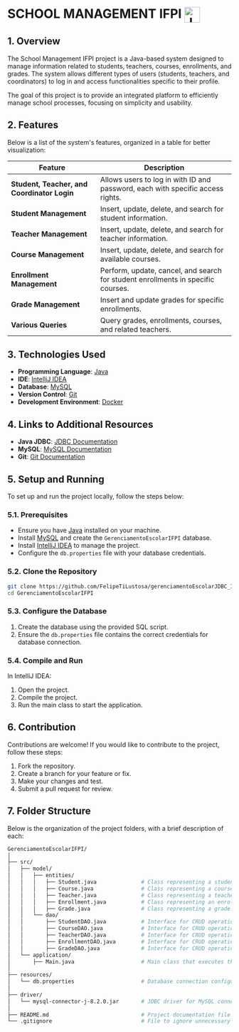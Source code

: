 # SCHOOL MANAGEMENT IFPI <img src="https://skillicons.dev/icons?i=java" alt="Java Icon" style="vertical-align: middle; height: 35px;"/>

## 1. Overview

The School Management IFPI project is a Java-based system designed to manage information related to students, teachers, courses, enrollments, and grades. The system allows different types of users (students, teachers, and coordinators) to log in and access functionalities specific to their profile. 

The goal of this project is to provide an integrated platform to efficiently manage school processes, focusing on simplicity and usability.

## 2. Features

Below is a list of the system's features, organized in a table for better visualization:

| Feature                                    | Description                                                                                       |
|--------------------------------------------|---------------------------------------------------------------------------------------------------|
| **Student, Teacher, and Coordinator Login**| Allows users to log in with ID and password, each with specific access rights.                   |
| **Student Management**                    | Insert, update, delete, and search for student information.                                      |
| **Teacher Management**                    | Insert, update, delete, and search for teacher information.                                      |
| **Course Management**                     | Insert, update, delete, and search for available courses.                                        |
| **Enrollment Management**                 | Perform, update, cancel, and search for student enrollments in specific courses.                 |
| **Grade Management**                      | Insert and update grades for specific enrollments.                                                |
| **Various Queries**                       | Query grades, enrollments, courses, and related teachers.                                         |

## 3. Technologies Used

- **Programming Language**: [Java](https://www.java.com/)
- **IDE**: [IntelliJ IDEA](https://www.jetbrains.com/idea/)
- **Database**: [MySQL](https://www.mysql.com/)
- **Version Control**: [Git](https://git-scm.com/)
- **Development Environment**: [Docker](https://www.docker.com/)

## 4. Links to Additional Resources

- **Java JDBC**: [JDBC Documentation](https://docs.oracle.com/javase/tutorial/jdbc/)
- **MySQL**: [MySQL Documentation](https://dev.mysql.com/doc/)
- **Git**: [Git Documentation](https://git-scm.com/doc)

## 5. Setup and Running

To set up and run the project locally, follow the steps below:

### 5.1. Prerequisites

- Ensure you have [Java](https://www.java.com/) installed on your machine.
- Install [MySQL](https://www.mysql.com/) and create the `GerenciamentoEscolarIFPI` database.
- Install [IntelliJ IDEA](https://www.jetbrains.com/idea/) to manage the project.
- Configure the `db.properties` file with your database credentials.

### 5.2. Clone the Repository

```bash
git clone https://github.com/FelipeTiLustosa/gerenciamentoEscolarJDBC_IFPI.git
cd GerenciamentoEscolarIFPI
```
### 5.3. Configure the Database

1. Create the database using the provided SQL script.
2. Ensure the `db.properties` file contains the correct credentials for database connection.

### 5.4. Compile and Run

In IntelliJ IDEA:

1. Open the project.
2. Compile the project.
3. Run the main class to start the application.
## 6. Contribution

Contributions are welcome! If you would like to contribute to the project, follow these steps:

1. Fork the repository.
2. Create a branch for your feature or fix.
3. Make your changes and test.
4. Submit a pull request for review.

## 7. Folder Structure

Below is the organization of the project folders, with a brief description of each:
```bash
GerenciamentoEscolarIFPI/
│
├── src/
│   ├── model/
│   │   ├── entities/
│   │   │   ├── Student.java              # Class representing a student
│   │   │   ├── Course.java               # Class representing a course
│   │   │   ├── Teacher.java              # Class representing a teacher
│   │   │   ├── Enrollment.java           # Class representing an enrollment
│   │   │   ├── Grade.java                # Class representing a grade
│   │   └── dao/
│   │       ├── StudentDAO.java           # Interface for CRUD operations with students
│   │       ├── CourseDAO.java            # Interface for CRUD operations with courses
│   │       ├── TeacherDAO.java           # Interface for CRUD operations with teachers
│   │       ├── EnrollmentDAO.java        # Interface for CRUD operations with enrollments
│   │       ├── GradeDAO.java             # Interface for CRUD operations with grades
│   └── application/
│       ├── Main.java                     # Main class that executes the application
│
├── resources/
│   └── db.properties                     # Database connection configuration file
│
├── driver/
│   └── mysql-connector-j-8.2.0.jar       # JDBC driver for MySQL connection
│
├── README.md                             # Project documentation file
└── .gitignore                            # File to ignore unnecessary files in Git


```

